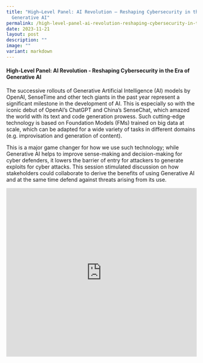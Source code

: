 ```yaml
---
title: "High–Level Panel: AI Revolution – Reshaping Cybersecurity in the Era of
  Generative AI"
permalink: /high-level-panel-ai-revolution-reshaping-cybersecurity-in-the-era-of-generative-ai/
date: 2023-11-21
layout: post
description: ""
image: ""
variant: markdown
---
```

#### **High-Level Panel: AI Revolution - Reshaping Cybersecurity in the Era of Generative AI**

The successive rollouts of Generative Artificial Intelligence (AI) models by OpenAI, SenseTime and other tech giants in the past year represent a significant milestone in the development of AI. This is especially so with the iconic debut of OpenAI’s ChatGPT and China’s SenseChat, which amazed the world with its text and code generation prowess. Such cutting-edge technology is based on Foundation Models (FMs) trained on big data at scale, which can be adapted for a wide variety of tasks in different domains (e.g. improvisation and generation of content).
 
This is a major game changer for how we use such technology; while Generative AI helps to improve sense-making and decision-making for cyber defenders, it lowers the barrier of entry for attackers to generate exploits for cyber attacks. This session stimulated discussion on how stakeholders could collaborate to derive the benefits of using Generative AI and at the same time defend against threats arising from its use. 

<iframe allowfullscreen="" allow="accelerometer; autoplay; clipboard-write; encrypted-media; gyroscope; picture-in-picture; web-share" frameborder="0" title="YouTube video player" src="https://www.youtube.com/embed/M0g0XQ-_Dvg?si=5g5tYjlMKVLXUWzv" width="100%" height="445"></iframe>